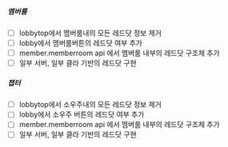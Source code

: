 
##### 멤버룸
- [ ] lobbytop에서 멤버룸내의 모든 레드닷 정보 제거
- [ ] lobby에서 멤버룸버튼의 레드닷 여부 추가
- [ ] member.memberroom api 에서 멤버룸 내부의 레드닷 구조체 추가
- [ ] 일부 서버, 일부 클라 기반의 레드닷 구현
##### 챕터
- [ ] lobbytop에서 소우주내의 모든 레드닷 정보 제거
- [ ] lobby에서 소우주 버튼의 레드닷 여부 추가
- [ ] member.memberroom api 에서 멤버룸 내부의 레드닷 구조체 추가
- [ ] 일부 서버, 일부 클라 기반의 레드닷 구현
